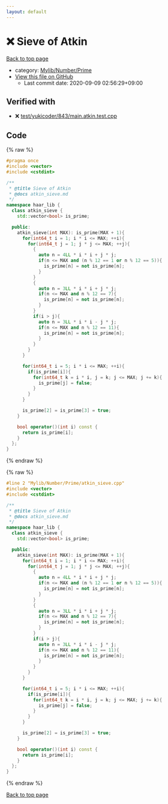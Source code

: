 ```yaml
---
layout: default
---
```


<!-- mathjax config similar to math.stackexchange -->
<script type="text/javascript" async
  src="https://cdnjs.cloudflare.com/ajax/libs/mathjax/2.7.5/MathJax.js?config=TeX-MML-AM_CHTML">
</script>
<script type="text/x-mathjax-config">
  MathJax.Hub.Config({
    TeX: { equationNumbers: { autoNumber: "AMS" }},
    tex2jax: {
      inlineMath: [ ['$','$'] ],
      processEscapes: true
    },
    "HTML-CSS": { matchFontHeight: false },
    displayAlign: "left",
    displayIndent: "2em"
  });
</script>

<script type="text/javascript" src="https://cdnjs.cloudflare.com/ajax/libs/jquery/3.4.1/jquery.min.js"></script>
<script src="https://cdn.jsdelivr.net/npm/jquery-balloon-js@1.1.2/jquery.balloon.min.js" integrity="sha256-ZEYs9VrgAeNuPvs15E39OsyOJaIkXEEt10fzxJ20+2I=" crossorigin="anonymous"></script>
<script type="text/javascript" src="../../../../assets/js/copy-button.js"></script>
<link rel="stylesheet" href="../../../../assets/css/copy-button.css" />


# :x: Sieve of Atkin

<a href="../../../../index.html">Back to top page</a>

* category: <a href="../../../../index.html#26f1f261bc4e83492156752f5caf0111">Mylib/Number/Prime</a>
* <a href="{{ site.github.repository_url }}/blob/master/Mylib/Number/Prime/atkin_sieve.cpp">View this file on GitHub</a>
    - Last commit date: 2020-09-09 02:56:29+09:00




## Verified with

* :x: <a href="../../../../verify/test/yukicoder/843/main.atkin.test.cpp.html">test/yukicoder/843/main.atkin.test.cpp</a>


## Code

<a id="unbundled"></a>
{% raw %}
```cpp
#pragma once
#include <vector>
#include <cstdint>

/**
 * @title Sieve of Atkin
 * @docs atkin_sieve.md
 */
namespace haar_lib {
  class atkin_sieve {
    std::vector<bool> is_prime;

  public:
    atkin_sieve(int MAX): is_prime(MAX + 1){
      for(int64_t i = 1; i * i <= MAX; ++i){
        for(int64_t j = 1; j * j <= MAX; ++j){
          {
            auto n = 4LL * i * i + j * j;
            if(n <= MAX and (n % 12 == 1 or n % 12 == 5)){
              is_prime[n] = not is_prime[n];
            }
          }
          {
            auto n = 3LL * i * i + j * j;
            if(n <= MAX and n % 12 == 7){
              is_prime[n] = not is_prime[n];
            }
          }
          if(i > j){
            auto n = 3LL * i * i - j * j;
            if(n <= MAX and n % 12 == 11){
              is_prime[n] = not is_prime[n];
            }
          }
        }
      }

      for(int64_t i = 5; i * i <= MAX; ++i){
        if(is_prime[i]){
          for(int64_t k = i * i, j = k; j <= MAX; j += k){
            is_prime[j] = false;
          }
        }
      }

      is_prime[2] = is_prime[3] = true;
    }

    bool operator()(int i) const {
      return is_prime[i];
    }
  };
}

```
{% endraw %}

<a id="bundled"></a>
{% raw %}
```cpp
#line 2 "Mylib/Number/Prime/atkin_sieve.cpp"
#include <vector>
#include <cstdint>

/**
 * @title Sieve of Atkin
 * @docs atkin_sieve.md
 */
namespace haar_lib {
  class atkin_sieve {
    std::vector<bool> is_prime;

  public:
    atkin_sieve(int MAX): is_prime(MAX + 1){
      for(int64_t i = 1; i * i <= MAX; ++i){
        for(int64_t j = 1; j * j <= MAX; ++j){
          {
            auto n = 4LL * i * i + j * j;
            if(n <= MAX and (n % 12 == 1 or n % 12 == 5)){
              is_prime[n] = not is_prime[n];
            }
          }
          {
            auto n = 3LL * i * i + j * j;
            if(n <= MAX and n % 12 == 7){
              is_prime[n] = not is_prime[n];
            }
          }
          if(i > j){
            auto n = 3LL * i * i - j * j;
            if(n <= MAX and n % 12 == 11){
              is_prime[n] = not is_prime[n];
            }
          }
        }
      }

      for(int64_t i = 5; i * i <= MAX; ++i){
        if(is_prime[i]){
          for(int64_t k = i * i, j = k; j <= MAX; j += k){
            is_prime[j] = false;
          }
        }
      }

      is_prime[2] = is_prime[3] = true;
    }

    bool operator()(int i) const {
      return is_prime[i];
    }
  };
}

```
{% endraw %}

<a href="../../../../index.html">Back to top page</a>

